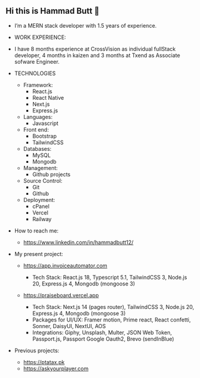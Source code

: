 ## Hi this is Hammad Butt 👋

- I’m a MERN stack developer with 1.5 years of experience.
  
- WORK EXPERIENCE:
- I have 8 months experience at CrossVision as individual fullStack developer, 4 months in kaizen and 3 months at Txend as Associate sofware Engineer.
  
- TECHNOLOGIES
  - Framework:
      - React.js
      - React Native
      - Next.js
      - Express.js
  - Languages:
      - Javascript
  - Front end:
      - Bootstrap
      - TailwindCSS
  - Databases:
      - MySQL
      - Mongodb
  - Management:
      - Github projects
  - Source Control:
      - Git
      - Github
  - Deployment:
      - cPanel
      - Vercel
      - Railway
  
- How to reach me:
  - https://www.linkedin.com/in/hammadbutt12/
  
- My present project:
  
  - https://app.invoiceautomator.com
    - Tech Stack: React.js 18, Typescript 5.1, TailwindCSS 3, Node.js 20, Express.js 4, Mongodb (mongoose 3)
  
  - https://praiseboard.vercel.app
    - Tech Stack: Next.js 14 (pages router), TailwindCSS 3, Node.js 20, Express.js 4, Mongodb (mongoose 3)
    - Packages for UI/UX: Framer motion, Prime react, React confetti, Sonner, DaisyUI, NextUI, AOS
    - Integrations: Giphy, Unsplash, Multer, JSON Web Token, Passport.js, Passport Google Oauth2, Brevo (sendInBlue)
    
- Previous projects:
  - https://ptatax.pk
  - https://askyourplayer.com


